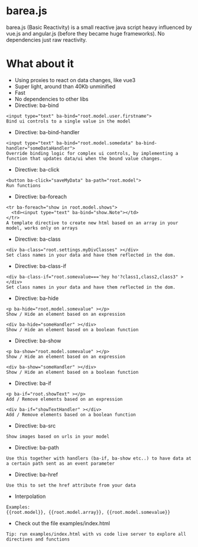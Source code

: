 # barea.js
barea.js (Basic Reactivity) is a small reactive java script heavy influenced by vue.js and angular.js (before they became huge frameworks).
No dependencies just raw reactivity.

# What about it

* Using proxies to react on data changes, like vue3
* Super light, around than 40Kb unminified
* Fast
* No dependencies to other libs
* Directive: ba-bind
```
<input type="text" ba-bind="root.model.user.firstname">
Bind ui controls to a single value in the model
```
* Directive: ba-bind-handler
```
<input type="text" ba-bind="root.model.somedata" ba-bind-handler="someDataHandler">
Override binding logic for complex ui controls, by implementing a function that updates data/ui when the bound value changes.
```
* Directive: ba-click
```
<button ba-click="saveMyData" ba-path="root.model">
Run functions
```
* Directive: ba-foreach
```
<tr ba-foreach="show in root.model.shows">
  <td><input type="text" ba-bind="show.Note"></td>
</tr>
A template directive to create new html based on an array in your model, works only on arrays
```
* Directive: ba-class
```
<div ba-class="root.settings.myDivClasses" ></div>
Set class names in your data and have them reflected in the dom.
```
* Directive: ba-class-if
```
<div ba-class-if="root.somevalue==='hey ho'?class1,class2,class3" ></div>
Set class names in your data and have them reflected in the dom.
```
* Directive: ba-hide
```
<p ba-hide="root.model.somevalue" ></p>
Show / Hide an element based on an expression

<div ba-hide="someHandler" ></div>
Show / Hide an element based on a boolean function
```
* Directive: ba-show
```
<p ba-show="root.model.somevalue" ></p>
Show / Hide an element based on an expression

<div ba-show="someHandler" ></div>
Show / Hide an element based on a boolean function
```
* Directive: ba-if
```
<p ba-if="root.showText" ></p>
Add / Remove elements based on an expression

<div ba-if="showTextHandler" ></div>
Add / Remove elements based on a boolean function
```
* Directive: ba-src
```
Show images based on urls in your model
```
* Directive: ba-path
```
Use this together with handlers (ba-if, ba-show etc..) to have data at a certain path sent as an event parameter
```
* Directive: ba-href
```
Use this to set the href attribute from your data
```
* Interpolation
```
Examples:
{{root.model}}, {{root.model.array}}, {{root.model.somevalue}}
```
* Check out the file examples/index.html
```
Tip: run examples/index.html with vs code live server to explore all directives and functions
```
